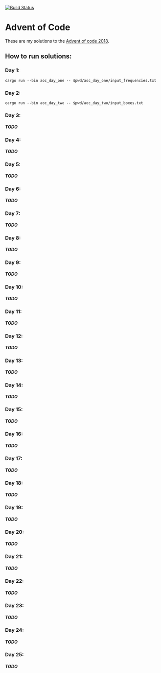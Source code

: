 [![Build Status](https://travis-ci.org/elpiel/aoc-rs-2018.svg?branch=master)](https://travis-ci.org/elpiel/aoc-rs-2018)

# Advent of Code

These are my solutions to the [Advent of code 2018](https://adventofcode.com/2018).


## How to run solutions:

### Day 1:

`cargo run --bin aoc_day_one -- $pwd/aoc_day_one/input_frequencies.txt`

### Day 2:

`cargo run --bin aoc_day_two -- $pwd/aoc_day_two/input_boxes.txt`

### Day 3:

##### TODO


### Day 4:

##### TODO


### Day 5:

##### TODO


### Day 6:

##### TODO


### Day 7:

##### TODO


### Day 8:

##### TODO


### Day 9:

##### TODO


### Day 10:

##### TODO


### Day 11:

##### TODO


### Day 12:

##### TODO


### Day 13:

##### TODO


### Day 14:

##### TODO


### Day 15:

##### TODO


### Day 16:

##### TODO


### Day 17:

##### TODO


### Day 18:

##### TODO


### Day 19:

##### TODO


### Day 20:

##### TODO


### Day 21:

##### TODO


### Day 22:

##### TODO


### Day 23:

##### TODO


### Day 24:

##### TODO


### Day 25:

##### TODO

